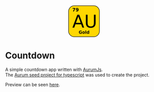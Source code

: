<p align="center">
    <img src="./src/images/aurum.png" width="100" height="100">
</p>

# Countdown
A simple countdown app written with [AurumJs](https://aurumjs.org/).  
The [Aurum seed project for typescript](https://github.com/CyberPhoenix90/aurum-seed-typescript) was used to create the project.

Preview can be seen [here](https://nabak9.github.io/countdown/).